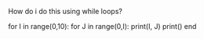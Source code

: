 How do i do this using while loops?


for I in range(0,10): 
      for J in range(0,I):
             print(I, J)
print() end
